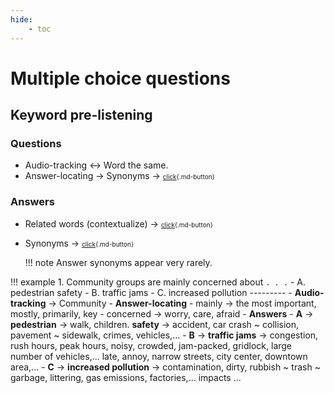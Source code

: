 ```yaml
---
hide:
    - toc
---
```

# Multiple choice questions
## Keyword pre-listening
### Questions
- Audio-tracking $\leftrightarrow$ Word the same.
- Answer-locating $\rightarrow$ Synonyms $\rightarrow$ <font size="1">[click](../synonyms/index.md){.md-button}</font>
### Answers
- Related words (contextualize) $\rightarrow$ <font size="1">[click](../synonyms/index.md){.md-button}</font>
- Synonyms $\rightarrow$ <font size="1">[click](../synonyms/index.md){.md-button}</font>

    !!! note
        Answer synonyms appear very rarely.

!!! example
    1. Community groups are mainly concerned about ``. . .``
        - A. pedestrian safety
        - B. traffic jams
        - C. increased pollution
    ---------
    - **Audio-tracking** $\rightarrow$ Community
    - **Answer-locating**
        - mainly $\rightarrow$ the most important, mostly, primarily, key
        - concerned $\rightarrow$ worry, care, afraid
    - **Answers**
        - **A** $\rightarrow$ **pedestrian** $\rightarrow$ walk, children. **safety** $\rightarrow$ accident, car crash ~ collision, pavement ~ sidewalk, crimes, vehicles,...
        - **B** $\rightarrow$ **traffic jams** $\rightarrow$ congestion, rush hours, peak hours, noisy, crowded, jam-packed, gridlock, large number of vehicles,... late, annoy, narrow streets, city center, downtown area,...
        - **C** $\rightarrow$ **increased pollution** $\rightarrow$ contamination, dirty, rubbish ~ trash ~ garbage, littering, gas emissions, factories,... impacts …